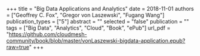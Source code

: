 +++
title = "Big Data Applications and Analytics"
date = 2018-11-01
authors = ["Geoffrey C. Fox", "Gregor von Laszewski", "Fugang Wang"]
publication_types = ["5"]
abstract = ""
selected = "false"
publication = ""
tags = ["Big Data", "Analytics", "Cloud", "Book", "ePub"]
url_pdf = "https://github.com/cloudmesh-community/book/blob/master/vonLaszewski-bigdata-application.epub?raw=true"
+++


